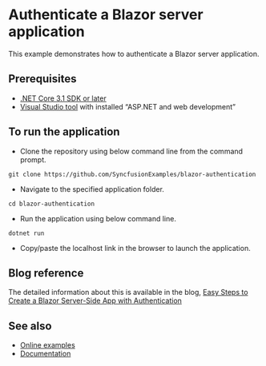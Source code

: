 # Authenticate a Blazor server application

This example demonstrates how to authenticate a Blazor server application.

## Prerequisites

- [.NET Core 3.1 SDK or later](https://dotnet.microsoft.com/download/dotnet-core)
- [Visual Studio tool](https://visualstudio.microsoft.com/vs/) with installed “ASP.NET and web development”

## To run the application

* Clone the repository using below command line from the command prompt.

```
git clone https://github.com/SyncfusionExamples/blazor-authentication
```

* Navigate to the specified application folder.

```
cd blazor-authentication
```

* Run the application using below command line.

```
dotnet run
```

* Copy/paste the localhost link in the browser to launch the application.

## Blog reference
The detailed information about this is available in the blog, [Easy Steps to Create a Blazor Server-Side App with Authentication](https://www.syncfusion.com/blogs/post/easy-steps-create-a-blazor-server-side-app-with-authentication.aspx)

## See also
* [Online examples](https://blazor.syncfusion.com)
* [Documentation](https://blazor.syncfusion.com/documentation/introduction/)
